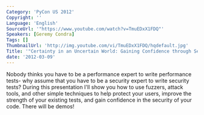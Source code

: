 ```yaml
---
Category: 'PyCon US 2012'
Copyright: ''
Language: 'English'
SourceUrl: '"https://www.youtube.com/watch?v=TmuEDxX1FDQ"'
Speakers: [Geremy Condra]
Tags: []
ThumbnailUrl: 'http://img.youtube.com/vi/TmuEDxX1FDQ/hqdefault.jpg'
Title: '"Certainty in an Uncertain World: Gaining Confidence through Security Testing"'
date: '2012-03-09'
---
```

Nobody thinks you have to be a performance expert to write performance tests-
why assume that you have to be a security expert to write security tests?
During this presentation I'll show you how to use fuzzers, attack tools, and
other simple techniques to help protect your users, improve the strength of
your existing tests, and gain confidence in the security of your code. There
will be demos!


